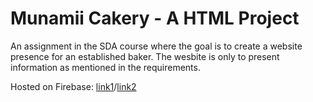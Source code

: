 # Munamii Cakery - A HTML Project 

An assignment in the SDA course where the goal is to create a website presence for an established baker. The wesbite is only to present information as mentioned in the requirements.

Hosted on Firebase: [link1](https://munamii-cakery-for-sda.web.app/)/[link2](https://munamii-cakery-for-sda.firebaseapp.com/)

